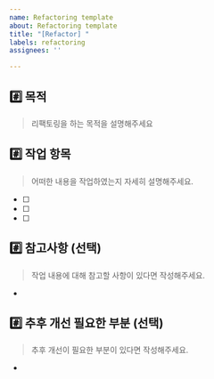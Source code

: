 ```yaml
---
name: Refactoring template
about: Refactoring template
title: "[Refactor] "
labels: refactoring
assignees: ''

---
```


## #️⃣ 목적
> 리팩토링을 하는 목적을 설명해주세요


## #️⃣ 작업 항목
> 어떠한 내용을 작업하였는지 자세히 설명해주세요.
- [ ]
- [ ]
- [ ]

## #️⃣ 참고사항 (선택)
> 작업 내용에 대해 참고할 사항이 있다면 작성해주세요.
- 

## #️⃣ 추후 개선 필요한 부분 (선택)
> 추후 개선이 필요한 부분이 있다면 작성해주세요.
-
